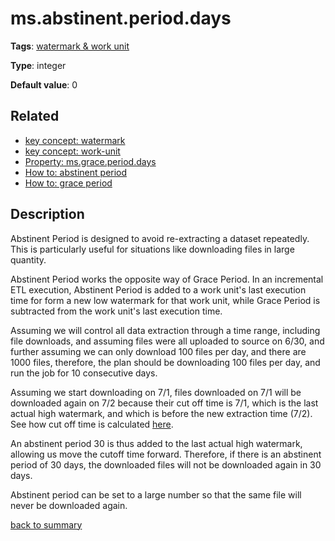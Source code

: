 # ms.abstinent.period.days

**Tags**: 
[watermark & work unit](categories.md#watermark-work-unit-properties)

**Type**: integer

**Default value**: 0

## Related 

- [key concept: watermark](https://github.com/linkedin/data-integration-library/blob/master/docs/concepts/watermark.md)
- [key concept: work-unit](https://github.com/linkedin/data-integration-library/blob/master/docs/concepts/work-unit.md)
- [Property: ms.grace.period.days](ms.grace.period.days.md)
- [How to: abstinent period](https://github.com/linkedin/data-integration-library/blob/master/docs/how-to/abstinent-period.md)
- [How to: grace period](https://github.com/linkedin/data-integration-library/blob/master/docs/how-to/grace-period.md)

## Description

Abstinent Period is designed to avoid re-extracting a dataset repeatedly. This is particularly useful
for situations like downloading files in large quantity.</p>

Abstinent Period works the opposite way of Grace Period. In an incremental ETL execution, 
Abstinent Period is added to a work unit's last execution time for form a new low watermark for 
that work unit, while Grace Period is subtracted from the work unit's last execution time.

Assuming we will control all data extraction through a time range, including file downloads, and 
assuming files were all uploaded to source on 6/30, and further assuming we can only download 100 files
per day, and there are 1000 files, therefore, the plan should be downloading 100 files per day, and run the job for 
10 consecutive days. 

Assuming we start downloading on 7/1, files downloaded on 7/1 will be downloaded again on 7/2 because
their cut off time is 7/1, which is the last actual high watermark, and which is before the new extraction time (7/2).
See how cut off time is calculated [here](https://github.com/linkedin/data-integration-library/blob/master/docs/concepts/watermark.md).

An abstinent period 30 is thus added to the last actual high watermark, allowing us move the cutoff time forward.
Therefore, if there is an abstinent period of 30 days, the downloaded files will not be downloaded
again in 30 days. 

Abstinent period can be set to a large number so that the same file will never be downloaded again.

[back to summary](summary.md#msabstinentperioddays)
